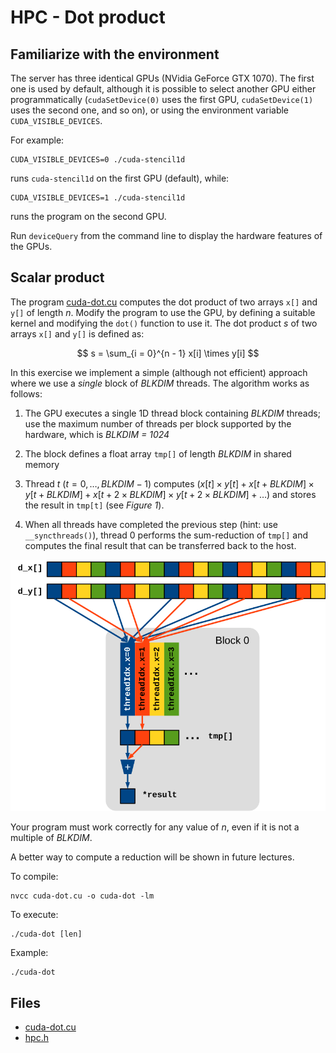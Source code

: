 # HPC - Dot product

## Familiarize with the environment

The server has three identical GPUs (NVidia GeForce GTX 1070).
The first one is used by default, although it is possible to select another GPU either programmatically (`cudaSetDevice(0)` uses
the first GPU, `cudaSetDevice(1)` uses the second one, and so on), or using the environment variable `CUDA_VISIBLE_DEVICES`.

For example:

```shell
CUDA_VISIBLE_DEVICES=0 ./cuda-stencil1d
```

runs `cuda-stencil1d` on the first GPU (default), while:

```shell
CUDA_VISIBLE_DEVICES=1 ./cuda-stencil1d
```

runs the program on the second GPU.

Run `deviceQuery` from the command line to display the hardware features of the GPUs.

## Scalar product

The program [cuda-dot.cu](base/cuda-dot.cu) computes the dot product of two arrays `x[]` and `y[]` of length $n$.
Modify the program to use the GPU, by defining a suitable kernel and modifying the `dot()` function to use it.
The dot product $s$ of two arrays `x[]` and `y[]` is defined as:

$$
s = \sum_{i = 0}^{n - 1} x[i] \times y[i]
$$

In this exercise we implement a simple (although not efficient) approach where we use a _single_ block of _BLKDIM_ threads.
The algorithm works as follows:

1. The GPU executes a single 1D thread block containing _BLKDIM_ threads; use the maximum number of threads per block supported by
   the hardware, which is _BLKDIM = 1024_

2. The block defines a float array `tmp[]` of length _BLKDIM_ in shared memory

3. Thread $t$ ($t = 0, \ldots, \mathit{BLKDIM}-1$) computes $(x[t] \times y[t] + x[t + \mathit{BLKDIM}] \times y[t +
   \mathit{BLKDIM}] + x[t + 2 \times \mathit{BLKDIM}] \times y[t + 2 \times \mathit{BLKDIM}] + \ldots)$ and stores the result in
   `tmp[t]` (see *Figure 1*).

4. When all threads have completed the previous step (hint: use `__syncthreads()`), thread 0 performs the sum-reduction of `tmp[]`
   and computes the final result that can be transferred back to the host.

![Figure 1](img/cuda-dot.svg)

Your program must work correctly for any value of $n$, even if it is not a multiple of _BLKDIM_.

A better way to compute a reduction will be shown in future lectures.

To compile:

```shell
nvcc cuda-dot.cu -o cuda-dot -lm
```

To execute:

```shell
./cuda-dot [len]
```

Example:

```shell
./cuda-dot
```

## Files

- [cuda-dot.cu](base/cuda-dot.cu)
- [hpc.h](../../include/hpc.h)
